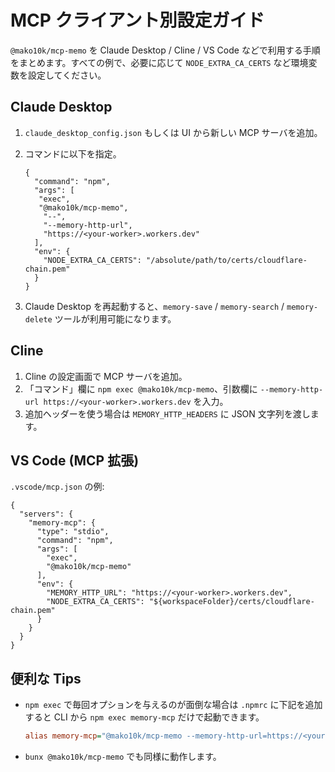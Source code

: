 # MCP クライアント別設定ガイド

`@mako10k/mcp-memo` を Claude Desktop / Cline / VS Code などで利用する手順をまとめます。すべての例で、必要に応じて `NODE_EXTRA_CA_CERTS` など環境変数を設定してください。

## Claude Desktop

1. `claude_desktop_config.json` もしくは UI から新しい MCP サーバを追加。
2. コマンドに以下を指定。

   ```jsonc
   {
     "command": "npm",
     "args": [
      "exec",
      "@mako10k/mcp-memo",
       "--",
       "--memory-http-url",
       "https://<your-worker>.workers.dev"
     ],
     "env": {
       "NODE_EXTRA_CA_CERTS": "/absolute/path/to/certs/cloudflare-chain.pem"
     }
   }
   ```

3. Claude Desktop を再起動すると、`memory-save` / `memory-search` / `memory-delete` ツールが利用可能になります。

## Cline

1. Cline の設定画面で MCP サーバを追加。
2. 「コマンド」欄に `npm exec @mako10k/mcp-memo`、引数欄に `--memory-http-url https://<your-worker>.workers.dev` を入力。
3. 追加ヘッダーを使う場合は `MEMORY_HTTP_HEADERS` に JSON 文字列を渡します。

## VS Code (MCP 拡張)

`.vscode/mcp.json` の例:

```jsonc
{
  "servers": {
    "memory-mcp": {
      "type": "stdio",
      "command": "npm",
      "args": [
        "exec",
        "@mako10k/mcp-memo"
      ],
      "env": {
        "MEMORY_HTTP_URL": "https://<your-worker>.workers.dev",
        "NODE_EXTRA_CA_CERTS": "${workspaceFolder}/certs/cloudflare-chain.pem"
      }
    }
  }
}
```

## 便利な Tips

- `npm exec` で毎回オプションを与えるのが面倒な場合は `.npmrc` に下記を追加すると CLI から `npm exec memory-mcp` だけで起動できます。

  ```ini
  alias memory-mcp="@mako10k/mcp-memo --memory-http-url=https://<your-worker>.workers.dev"
  ```

- `bunx @mako10k/mcp-memo` でも同様に動作します。
